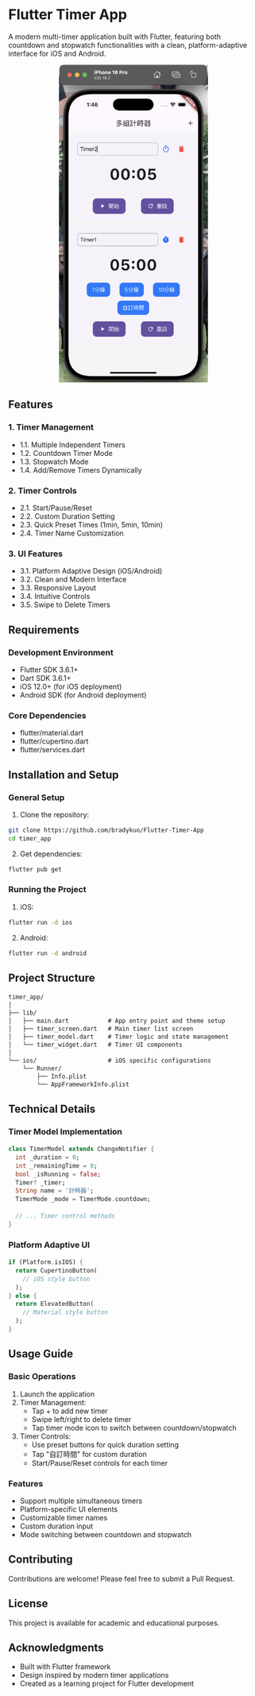 # Flutter Timer App
A modern multi-timer application built with Flutter, featuring both countdown and stopwatch functionalities with a clean, platform-adaptive interface for iOS and Android.

<p align="center">
  <img src="timer.png" width="300" alt="Timer Screenshot">
</p>

## Features
### 1. Timer Management
- 1.1. Multiple Independent Timers
- 1.2. Countdown Timer Mode
- 1.3. Stopwatch Mode
- 1.4. Add/Remove Timers Dynamically

### 2. Timer Controls
- 2.1. Start/Pause/Reset
- 2.2. Custom Duration Setting
- 2.3. Quick Preset Times (1min, 5min, 10min)
- 2.4. Timer Name Customization

### 3. UI Features
- 3.1. Platform Adaptive Design (iOS/Android)
- 3.2. Clean and Modern Interface
- 3.3. Responsive Layout
- 3.4. Intuitive Controls
- 3.5. Swipe to Delete Timers

## Requirements
### Development Environment
- Flutter SDK 3.6.1+
- Dart SDK 3.6.1+
- iOS 12.0+ (for iOS deployment)
- Android SDK (for Android deployment)

### Core Dependencies
- flutter/material.dart
- flutter/cupertino.dart
- flutter/services.dart

## Installation and Setup
### General Setup
1. Clone the repository:
```bash
git clone https://github.com/bradykuo/Flutter-Timer-App
cd timer_app
```

2. Get dependencies:
```bash
flutter pub get
```

### Running the Project
1. iOS:
```bash
flutter run -d ios
```

2. Android:
```bash
flutter run -d android
```

## Project Structure
```
timer_app/
│
├── lib/
│   ├── main.dart           # App entry point and theme setup
│   ├── timer_screen.dart   # Main timer list screen
│   ├── timer_model.dart    # Timer logic and state management
│   └── timer_widget.dart   # Timer UI components
│
└── ios/                    # iOS specific configurations
    └── Runner/
        ├── Info.plist
        └── AppFrameworkInfo.plist
```

## Technical Details
### Timer Model Implementation
```dart
class TimerModel extends ChangeNotifier {
  int _duration = 0;
  int _remainingTime = 0;
  bool _isRunning = false;
  Timer? _timer;
  String name = '計時器';
  TimerMode _mode = TimerMode.countdown;
  
  // ... Timer control methods
}
```

### Platform Adaptive UI
```dart
if (Platform.isIOS) {
  return CupertinoButton(
    // iOS style button
  );
} else {
  return ElevatedButton(
    // Material style button
  );
}
```

## Usage Guide
### Basic Operations
1. Launch the application
2. Timer Management:
   - Tap + to add new timer
   - Swipe left/right to delete timer
   - Tap timer mode icon to switch between countdown/stopwatch
3. Timer Controls:
   - Use preset buttons for quick duration setting
   - Tap "自訂時間" for custom duration
   - Start/Pause/Reset controls for each timer

### Features
- Support multiple simultaneous timers
- Platform-specific UI elements
- Customizable timer names
- Custom duration input
- Mode switching between countdown and stopwatch

## Contributing
Contributions are welcome! Please feel free to submit a Pull Request.

## License
This project is available for academic and educational purposes.

## Acknowledgments
- Built with Flutter framework
- Design inspired by modern timer applications
- Created as a learning project for Flutter development
